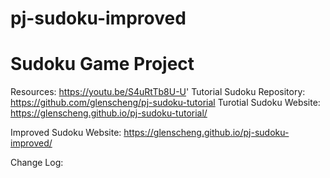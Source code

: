 # pj-sudoku-improved
# Sudoku Game Project

Resources: https://youtu.be/S4uRtTb8U-U'
Tutorial Sudoku Repository: https://github.com/glenscheng/pj-sudoku-tutorial
Turotial Sudoku Website: https://glenscheng.github.io/pj-sudoku-tutorial/

Improved Sudoku Website: https://glenscheng.github.io/pj-sudoku-improved/

Change Log:
